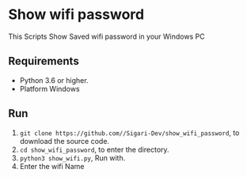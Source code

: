 # Show wifi password
This Scripts Show Saved wifi password in your Windows PC

## Requirements
- Python 3.6 or higher.
- Platform Windows

## Run
1. `git clone https://github.com//Sigari-Dev/show_wifi_password`, to download the source code.
2. `cd show_wifi_password`, to enter the directory.
3. `python3 show_wifi.py`, Run with.
4. Enter the wifi Name
